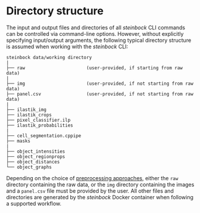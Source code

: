 # Directory structure

The input and output files and directories of all *steinbock* CLI commands can be controlled via command-line options. However, without explicitly specifying input/output arguments, the following typical directory structure is assumed when working with the *steinbock* CLI:

    steinbock data/working directory
    |
    ├── raw                       (user-provided, if starting from raw data)
    |
    ├── img                       (user-provided, if not starting from raw data)
    ├── panel.csv                 (user-provided, if not starting from raw data)
    |
    ├── ilastik_img
    ├── ilastik_crops
    ├── pixel_classifier.ilp
    ├── ilastik_probabilities
    |
    ├── cell_segmentation.cppipe
    ├── masks
    |
    ├── object_intensities
    ├── object_regionprops
    ├── object_distances
    └── object_graphs

Depending on the choice of [preprocessing approaches](../cli/preprocessing.md), either the `raw` directory containing the raw data, or the `img` directory containing the images and a `panel.csv` file must be provided by the user. All other files and directories are generated by the *steinbock* Docker container when following a supported workflow.
